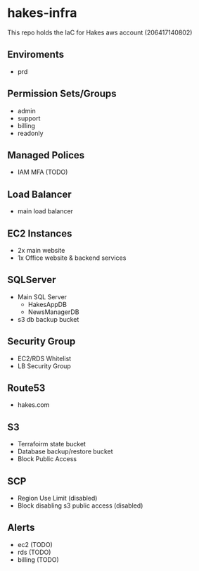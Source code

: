 # hakes-infra

This repo holds the IaC for Hakes aws account (206417140802)

## Enviroments
* prd

## Permission Sets/Groups
* admin
* support
* billing
* readonly

## Managed Polices
* IAM MFA (TODO)

## Load Balancer
* main load balancer

## EC2 Instances
* 2x main website
* 1x Office website & backend services

## SQLServer
* Main SQL Server
  * HakesAppDB
  * NewsManagerDB
* s3 db backup bucket

## Security Group
* EC2/RDS Whitelist
* LB Security Group

## Route53
* hakes.com

## S3
* Terrafoirm state bucket
* Database backup/restore bucket
* Block Public Access

## SCP
* Region Use Limit (disabled)
* Block disabling s3 public access (disabled)

## Alerts
* ec2 (TODO)
* rds (TODO)
* billing (TODO)
